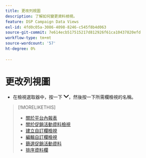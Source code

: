 ```yaml
---
title: 更改列視圖
description: 了解如何變更資料檢視。
feature: DSP Campaign Data Views
exl-id: 4fd0c05a-3086-4098-8246-c545f8b4d063
source-git-commit: 7e614ecb517515217d812926f61ca10437820efd
workflow-type: tm+mt
source-wordcount: '57'
ht-degree: 0%

---
```


# 更改列視圖

* 在檢視選取器中，按一下 ![向下箭頭](/help/dsp/assets/chevron-down.png)，然後按一下所需欄檢視的名稱。

>[!MORELIKETHIS]
>
>* [關於平台內報表](campaign-reports-about.md)
>* [關於促銷活動資料檢視](campaign-data-views-about.md)
>* [建立自訂欄檢視](column-view-create.md)
>* [編輯自訂欄檢視](column-view-edit.md)
>* [篩選促銷活動資料](campaign-data-filter.md)
>* [排序資料欄](campaign-data-sort.md)

